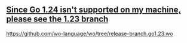 ## [Since Go 1.24 isn't supported on my machine, please see the 1.23 branch](https://github.com/wo-language/wo/tree/release-branch.go1.23.wo)

https://github.com/wo-language/wo/tree/release-branch.go1.23.wo
